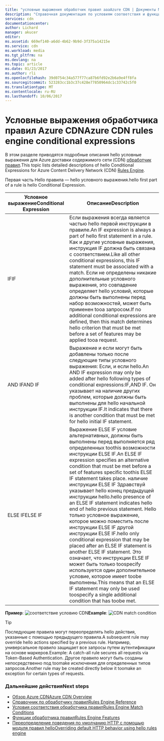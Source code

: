 ```yaml
---
title: "условные выражения обработчик правил aaaAzure CDN | Документы Microsoft"
description: "Справочная документация по условиям соответствия и функциям обработчика правил Azure CDN."
services: cdn
documentationcenter: 
author: Lichard
manager: akucer
editor: 
ms.assetid: 669ef140-a6dd-4b62-9b9d-3f375a14215e
ms.service: cdn
ms.workload: media
ms.tgt_pltfrm: na
ms.devlang: na
ms.topic: article
ms.date: 01/23/2017
ms.author: rli
ms.openlocfilehash: 39d0754c34a577f77ca87b6fd92e2b6a9e4ff8fa
ms.sourcegitcommit: 523283cc1b3c37c428e77850964dc1c33742c5f0
ms.translationtype: MT
ms.contentlocale: ru-RU
ms.lasthandoff: 10/06/2017
---
```

# <a name="azure-cdn-rules-engine-conditional-expressions"></a><span data-ttu-id="fc1ae-103">Условные выражения обработчика правил Azure CDN</span><span class="sxs-lookup"><span data-stu-id="fc1ae-103">Azure CDN rules engine conditional expressions</span></span>
<span data-ttu-id="fc1ae-104">В этом разделе приводятся подробные описания hello условные выражения для Azure доставки содержимого сети (CDN) [обработчик правил](cdn-rules-engine.md).</span><span class="sxs-lookup"><span data-stu-id="fc1ae-104">This topic lists detailed descriptions of hello Conditional Expressions for Azure Content Delivery Network (CDN) [Rules Engine](cdn-rules-engine.md).</span></span>

<span data-ttu-id="fc1ae-105">Первая часть Hello правила — hello условного выражения.</span><span class="sxs-lookup"><span data-stu-id="fc1ae-105">hello first part of a rule is hello Conditional Expression.</span></span>

<span data-ttu-id="fc1ae-106">Условное выражение</span><span class="sxs-lookup"><span data-stu-id="fc1ae-106">Conditional Expression</span></span> | <span data-ttu-id="fc1ae-107">Описание</span><span class="sxs-lookup"><span data-stu-id="fc1ae-107">Description</span></span>
-----------------------|-------------
<span data-ttu-id="fc1ae-108">IF</span><span class="sxs-lookup"><span data-stu-id="fc1ae-108">IF</span></span> | <span data-ttu-id="fc1ae-109">Если выражения всегда является частью hello первой инструкции в правиле.</span><span class="sxs-lookup"><span data-stu-id="fc1ae-109">An IF expression is always a part of hello first statement in a rule.</span></span> <span data-ttu-id="fc1ae-110">Как и другие условные выражения, инструкция IF должна быть связана с соответствием.</span><span class="sxs-lookup"><span data-stu-id="fc1ae-110">Like all other conditional expressions, this IF statement must be associated with a match.</span></span> <span data-ttu-id="fc1ae-111">Если не определены никакие дополнительные условного выражения, это совпадение определяет hello условий, которые должны быть выполнены перед набор возможностей, может быть применен tooa запросом.</span><span class="sxs-lookup"><span data-stu-id="fc1ae-111">If no additional conditional expressions are defined, then this match determines hello criterion that must be met before a set of features may be applied tooa request.</span></span>
<span data-ttu-id="fc1ae-112">AND IF</span><span class="sxs-lookup"><span data-stu-id="fc1ae-112">AND IF</span></span> | <span data-ttu-id="fc1ae-113">Выражение и если могут быть добавлены только после следующие типы условного выражения: Если, и если hello.</span><span class="sxs-lookup"><span data-stu-id="fc1ae-113">An AND IF expression may only be added after hello following types of conditional expressions:IF,AND IF.</span></span> <span data-ttu-id="fc1ae-114">Он указывает на наличие других проблем, которые должны быть выполнены для hello начальной инструкции IF.</span><span class="sxs-lookup"><span data-stu-id="fc1ae-114">It indicates that there is another condition that must be met for hello initial IF statement.</span></span>
<span data-ttu-id="fc1ae-115">ELSE IF</span><span class="sxs-lookup"><span data-stu-id="fc1ae-115">ELSE IF</span></span>| <span data-ttu-id="fc1ae-116">Выражение ELSE IF условие альтернативных, должны быть выполнены перед выполняется ряд определенных toothis возможности инструкции ELSE IF.</span><span class="sxs-lookup"><span data-stu-id="fc1ae-116">An ELSE IF expression specifies an alternative condition that must be met before a set of features specific toothis ELSE IF statement takes place.</span></span> <span data-ttu-id="fc1ae-117">наличие инструкции ELSE IF Здравствуй указывает hello конец предыдущей инструкции hello.</span><span class="sxs-lookup"><span data-stu-id="fc1ae-117">hello presence of an ELSE IF statement indicates hello end of hello previous statement.</span></span> <span data-ttu-id="fc1ae-118">Hello только условное выражение, которое можно поместить после инструкции ELSE IF другой инструкции ELSE IF.</span><span class="sxs-lookup"><span data-stu-id="fc1ae-118">hello only conditional expression that may be placed after an ELSE IF statement is another ELSE IF statement.</span></span> <span data-ttu-id="fc1ae-119">Это означает, что инструкции ELSE IF может быть только toospecify используется один дополнительное условие, которое имеет toobe выполнены.</span><span class="sxs-lookup"><span data-stu-id="fc1ae-119">This means that an ELSE IF statement may only be used toospecify a single additional condition that has toobe met.</span></span>

<span data-ttu-id="fc1ae-120">**Пример**: ![соответствие условию CDN](./media/cdn-rules-engine-reference/cdn-rules-engine-conditional-expression.png)</span><span class="sxs-lookup"><span data-stu-id="fc1ae-120">**Example**: ![CDN match condition](./media/cdn-rules-engine-reference/cdn-rules-engine-conditional-expression.png)</span></span>

 > [!TIP]
   > <span data-ttu-id="fc1ae-121">Последующие правила могут переопределять hello действия, указанные с помощью предыдущего правила.</span><span class="sxs-lookup"><span data-stu-id="fc1ae-121">A subsequent rule may override hello actions specified by a previous rule.</span></span> <span data-ttu-id="fc1ae-122">Например, универсальное правило защищает все запросы путем аутентификации на основе маркеров.</span><span class="sxs-lookup"><span data-stu-id="fc1ae-122">Example: A catch-all rule secures all requests via Token-Based Authentication.</span></span> <span data-ttu-id="fc1ae-123">Другое правило могут быть созданы непосредственно под toomake исключения для определенных типов запросов.</span><span class="sxs-lookup"><span data-stu-id="fc1ae-123">Another rule may be created directly below it toomake an exception for certain types of requests.</span></span>

### <a name="next-steps"></a><span data-ttu-id="fc1ae-124">Дальнейшие действия</span><span class="sxs-lookup"><span data-stu-id="fc1ae-124">Next steps</span></span>
* [<span data-ttu-id="fc1ae-125">Обзор Azure CDN</span><span class="sxs-lookup"><span data-stu-id="fc1ae-125">Azure CDN Overview</span></span>](cdn-overview.md)
* [<span data-ttu-id="fc1ae-126">Справочник по обработчику правил</span><span class="sxs-lookup"><span data-stu-id="fc1ae-126">Rules Engine Reference</span></span>](cdn-rules-engine-reference.md)
* [<span data-ttu-id="fc1ae-127">Условия соответствия обработчика правил</span><span class="sxs-lookup"><span data-stu-id="fc1ae-127">Rules Engine Match Conditions</span></span>](cdn-rules-engine-reference-match-conditions.md)
* [<span data-ttu-id="fc1ae-128">Функции обработчика правил</span><span class="sxs-lookup"><span data-stu-id="fc1ae-128">Rules Engine Features</span></span>](cdn-rules-engine-reference-features.md)
* [<span data-ttu-id="fc1ae-129">Переопределение поведения по умолчанию HTTP с помощью модуля правил hello</span><span class="sxs-lookup"><span data-stu-id="fc1ae-129">Overriding default HTTP behavior using hello rules engine</span></span>](cdn-rules-engine.md)
